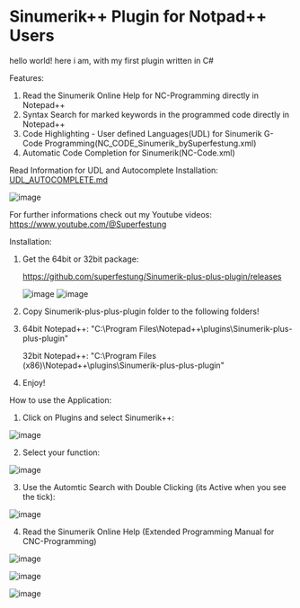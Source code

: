 # Sinumerik++ Plugin for Notpad++ Users

hello world! here i am, with my first plugin written in C#

Features:
1. Read the Sinumerik Online Help for NC-Programming directly in Notepad++
2. Syntax Search for marked keywords in the programmed code directly in Notepad++
3. Code Highlighting - User defined Languages(UDL) for Sinumerik G-Code Programming(NC_CODE_Sinumerik_bySuperfestung.xml)
4. Automatic Code Completion for Sinumerik(NC-Code.xml)

Read Information for UDL and Autocomplete Installation:
[UDL_AUTOCOMPLETE.md](https://github.com/superfestung/Sinumerik-plus-plus-plugin/blob/master/UDL_AUTOCOMPLETE.md)

![image](https://github.com/user-attachments/assets/4eb14ba2-4d39-4ef7-8bd7-82ffad632667)

For further informations check out my Youtube videos: 
https://www.youtube.com/@Superfestung

Installation:
    
1. Get the 64bit or 32bit package:
   
   https://github.com/superfestung/Sinumerik-plus-plus-plugin/releases
      
      ![image](https://github.com/user-attachments/assets/3e494ce0-bdc0-4c4f-9f4c-3b497180c0ad) ![image](https://github.com/user-attachments/assets/98708862-56eb-4208-809d-eca2a168d286)

   
   
3. Copy Sinumerik-plus-plus-plugin folder to the following folders!
4. 64bit Notepad++: "C:\Program Files\Notepad++\plugins\Sinumerik-plus-plus-plugin"
   
   32bit Notepad++: "C:\Program Files (x86)\Notepad++\plugins\Sinumerik-plus-plus-plugin"
5. Enjoy!
   
How to use the Application:

1. Click on Plugins and select Sinumerik++:
   
![image](https://github.com/user-attachments/assets/4ac7e0e6-6c16-4d6e-9a44-c4fcb1c79221)

2. Select your function:
   
![image](https://github.com/user-attachments/assets/3c1bb507-91ef-4f31-92b9-e58d5de1452f)

3. Use the Automtic Search with Double Clicking (its Active when you see the tick):

![image](https://github.com/user-attachments/assets/2c43f852-902e-453c-9c02-e5b668a8fd64)

4. Read the Sinumerik Online Help (Extended Programming Manual for CNC-Programming)

![image](https://github.com/user-attachments/assets/1f875797-fafa-4fd8-9b62-e29acfda85b9)

![image](https://github.com/user-attachments/assets/6db34e3c-7c30-4e8f-b954-4c9490253d25)

![image](https://github.com/user-attachments/assets/6e4d1bb9-bd1c-4dd7-880b-ab5e0e458254)




